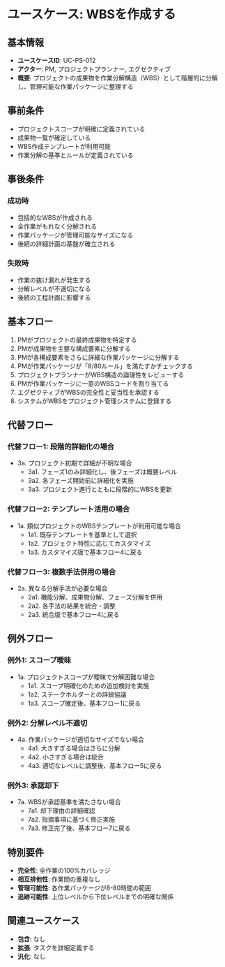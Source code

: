 # ユースケース: WBSを作成する

## 基本情報
- **ユースケースID**: UC-PS-012
- **アクター**: PM, プロジェクトプランナー, エグゼクティブ
- **概要**: プロジェクトの成果物を作業分解構造（WBS）として階層的に分解し、管理可能な作業パッケージに整理する

## 事前条件
- プロジェクトスコープが明確に定義されている
- 成果物一覧が確定している
- WBS作成テンプレートが利用可能
- 作業分解の基準とルールが定義されている

## 事後条件
### 成功時
- 包括的なWBSが作成される
- 全作業がもれなく分解される
- 作業パッケージが管理可能なサイズになる
- 後続の詳細計画の基盤が確立される

### 失敗時
- 作業の抜け漏れが発生する
- 分解レベルが不適切になる
- 後続の工程計画に影響する

## 基本フロー
1. PMがプロジェクトの最終成果物を特定する
2. PMが成果物を主要な構成要素に分解する
3. PMが各構成要素をさらに詳細な作業パッケージに分解する
4. PMが作業パッケージが「8/80ルール」を満たすかチェックする
5. プロジェクトプランナーがWBS構造の論理性をレビューする
6. PMが作業パッケージに一意のWBSコードを割り当てる
7. エグゼクティブがWBSの完全性と妥当性を承認する
8. システムがWBSをプロジェクト管理システムに登録する

## 代替フロー
### 代替フロー1: 段階的詳細化の場合
- 3a. プロジェクト初期で詳細が不明な場合
  - 3a1. フェーズ1のみ詳細化し、後フェーズは概要レベル
  - 3a2. 各フェーズ開始前に詳細化を実施
  - 3a3. プロジェクト進行とともに段階的にWBSを更新

### 代替フロー2: テンプレート活用の場合
- 1a. 類似プロジェクトのWBSテンプレートが利用可能な場合
  - 1a1. 既存テンプレートを基準として選択
  - 1a2. プロジェクト特性に応じてカスタマイズ
  - 1a3. カスタマイズ版で基本フロー4に戻る

### 代替フロー3: 複数手法併用の場合
- 2a. 異なる分解手法が必要な場合
  - 2a1. 機能分解、成果物分解、フェーズ分解を併用
  - 2a2. 各手法の結果を統合・調整
  - 2a3. 統合版で基本フロー4に戻る

## 例外フロー
### 例外1: スコープ曖昧
- 1a. プロジェクトスコープが曖昧で分解困難な場合
  - 1a1. スコープ明確化のための追加検討を実施
  - 1a2. ステークホルダーとの詳細協議
  - 1a3. スコープ確定後、基本フロー1に戻る

### 例外2: 分解レベル不適切
- 4a. 作業パッケージが適切なサイズでない場合
  - 4a1. 大きすぎる場合はさらに分解
  - 4a2. 小さすぎる場合は統合
  - 4a3. 適切なレベルに調整後、基本フロー5に戻る

### 例外3: 承認却下
- 7a. WBSが承認基準を満たさない場合
  - 7a1. 却下理由の詳細確認
  - 7a2. 指摘事項に基づく修正実施
  - 7a3. 修正完了後、基本フロー7に戻る

## 特別要件
- **完全性**: 全作業の100%カバレッジ
- **相互排他性**: 作業間の重複なし
- **管理可能性**: 各作業パッケージが8-80時間の範囲
- **追跡可能性**: 上位レベルから下位レベルまでの明確な関係

## 関連ユースケース
- **包含**: なし
- **拡張**: タスクを詳細定義する
- **汎化**: なし